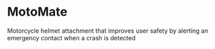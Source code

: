 # MotoMate
Motorcycle helmet attachment that improves user safety by alerting an emergency contact when a crash is detected
